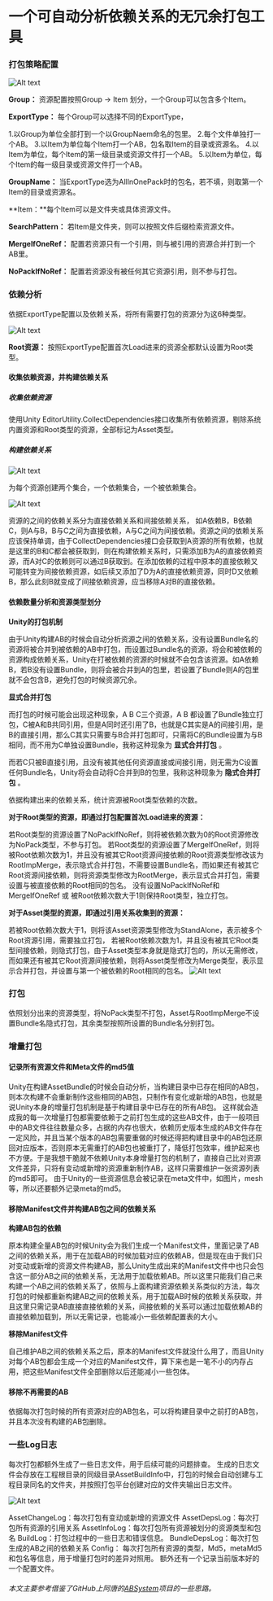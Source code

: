 # 一个可自动分析依赖关系的无冗余打包工具
### 打包策略配置

![Alt text](./1662189234853.png)

**Group：** 资源配置按照Group -> Item 划分，一个Group可以包含多个Item。

**ExportType：** 每个Group可以选择不同的ExportType，

1.以Group为单位全部打到一个以GroupNaem命名的包里。
2.每个文件单独打一个AB。
3.以Item为单位每个Item打一个AB，包名取Item的目录或资源名。
4.以Item为单位，每个Item的第一级目录或资源文件打一个AB。
5.以Item为单位，每个Item的每一级目录或资源文件打一个AB。

**GroupName：** 当ExportType选为AllInOnePack时的包名，若不填，则取第一个Item的目录或资源名。

**Item：**每个Item可以是文件夹或具体资源文件。

**SearchPattern：** 若Item是文件夹，则可以按照文件后缀检索资源文件。

**MergeIfOneRef：** 配置若资源只有一个引用，则与被引用的资源合并打到一个AB里。

**NoPackIfNoRef：** 配置若资源没有被任何其它资源引用，则不参与打包。

### 依赖分析
依据ExportType配置以及依赖关系，将所有需要打包的资源分为这6种类型。

![Alt text](./1662191077989.png)

**Root资源：** 按照ExportType配置首次Load进来的资源全都默认设置为Root类型。
#### 收集依赖资源，并构建依赖关系
##### 收集依赖资源
使用Unity  EditorUtility.CollectDependencies接口收集所有依赖资源，剔除系统内置资源和Root类型的资源，全部标记为Asset类型。
##### 构建依赖关系

![Alt text](./1662193575339.png)

为每个资源创建两个集合，一个依赖集合，一个被依赖集合。

![Alt text](./1662193174880.png)

资源的之间的依赖关系分为直接依赖关系和间接依赖关系，
如A依赖B，B依赖C，则A与B，B与C之间为直接依赖，A与C之间为间接依赖。资源之间的依赖关系应该保持单调，由于CollectDependencies接口会获取到A资源的所有依赖，也就是这里的B和C都会被获取到，则在构建依赖关系时，只需添加B为A的直接依赖资源，而A对C的依赖则可以通过B获取到。在添加依赖的过程中原本的直接依赖又可能转变为间接依赖资源，如后续又添加了D为A的直接依赖资源，同时D又依赖B，那么此刻B就变成了间接依赖资源，应当移除A对B的直接依赖。

#### 依赖数量分析和资源类型划分
**Unity的打包机制**

由于Unity构建AB的时候会自动分析资源之间的依赖关系，没有设置Bundle名的资源将被合并到被依赖的AB中打包，而设置过Bundle名的资源，将会和被依赖的资源构成依赖关系，Unity在打被依赖的资源的时候就不会包含该资源。如A依赖B，若B没有设置Bundle，则将会被合并到A的包里，若设置了Bundle则A的包里就不会包含B，避免打包的时候资源冗余。

**显式合并打包**

而打包的时候可能会出现这种现象，A B C三个资源，A B 都设置了Bundle独立打包，C被A和B共同引用，但是A同时还引用了B，也就是C其实是A的间接引用，是B的直接引用，那么C其实只需要与B合并打包即可，只需将C的Bundle设置为与B相同，而不用为C单独设置Bundle，我称这种现象为 **显式合并打包** 。

而若C只被B直接引用，且没有被其他任何资源直接或间接引用，则无需为C设置任何Bundle名，Unity将会自动将C合并到B的包里，我称这种现象为 **隐式合并打包** 。

依据构建出来的依赖关系，统计资源被Root类型依赖的次数。

**对于Root类型的资源，即通过打包配置首次Load进来的资源：**

若Root类型的资源设置了NoPackIfNoRef，则将被依赖次数为0的Root资源修改为NoPack类型，不参与打包。
若Root类型的资源设置了MergeIfOneRef，则将被Root依赖次数为1，并且没有被其它Root资源间接依赖的Root资源类型修改该为RootImpMerge，表示隐式合并打包，不需要设置Bundle名，而如果还有被其它Root资源间接依赖，则将资源类型修改为RootMerge，表示显式合并打包，需要设置与被直接依赖的Root相同的包名。
没有设置NoPackIfNoRef和MergeIfOneRef 或 被Root依赖次数大于1则保持Root类型，独立打包。

**对于Asset类型的资源，即通过引用关系收集到的资源：**

若被Root依赖次数大于1，则将该Asset资源类型修改为StandAlone，表示被多个Root资源引用，需要独立打包，
若被Root依赖次数为1，并且没有被其它Root类型间接依赖，则隐式打包，由于Asset类型本身就是隐式打包的，所以无需修改，而如果还有被其它Root资源间接依赖，则将Asset类型修改为Merge类型，表示显示合并打包，并设置与第一个被依赖的Root相同的包名。
![Alt text](./1662197836885.png)

### 打包
依照划分出来的资源类型，将NoPack类型不打包，Asset与RootImpMerge不设置Bundle名隐式打包，其余类型按照所设置的Bundle名分别打包。

### 增量打包
#### 记录所有资源文件和Meta文件的md5值
Unity在构建AssetBundle的时候会自动分析，当构建目录中已存在相同的AB包，则本次构建不会重新制作这些相同的AB包，只制作有变化或新增的AB包，也就是说Unity本身的增量打包机制是基于构建目录中已存在的所有AB包。
这样就会造成我的每一次增量打包都需要依赖于之前打包生成的这些AB文件，由于一般项目中的AB文件往往数量众多，占据的内存也很大，依赖历史版本生成的AB文件存在一定风险，并且当某个版本的AB包需要重做的时候还得把构建目录中的AB包还原回对应版本，否则原本无需重打的AB包也被重打了，降低打包效率，维护起来也不方便。于是我想干脆就不依赖Unity本身增量打包的机制了，直接自己比对资源文件差异，只将有变动或新增的资源重新制作AB，这样只需要维护一张资源列表的md5即可。
由于Unity的一些资源信息会被记录在meta文件中，如图片，mesh等，所以还要额外记录meta的md5。

#### 移除Manifest文件并构建AB包之间的依赖关系
**构建AB包的依赖**

原本构建全量AB包的时候Unity会为我们生成一个Manifest文件，里面记录了AB之间的依赖关系，用于在加载AB的时候加载对应的依赖AB，但是现在由于我们只对变动或新增的资源文件构建AB，那么Unity生成出来的Manifest文件中也只会包含这一部分AB之间的依赖关系，无法用于加载依赖AB。所以这里只能我们自己来构建一个AB之间的依赖关系了，依照与上面构建资源依赖关系类似的方法，每次打包的时候都重新构建AB之间的依赖关系，用于加载AB时候的依赖关系获取，并且这里只需记录AB直接直接依赖的关系，间接依赖的关系可以通过加载依赖AB的直接依赖加载到，所以无需记录，也能减小一些依赖配置表的大小。

**移除Manifest文件**

自己维护AB之间的依赖关系之后，原本的Manifest文件就没什么用了，而且Unity对每个AB包都会生成一个对应的Manifest文件，算下来也是一笔不小的内存占用，把这些Manifest文件全部删除以后还能减小一些包体。

#### 移除不再需要的AB
依据每次打包时候的所有资源对应的AB包名，可以将构建目录中之前打的AB包，并且本次没有构建的AB包删除。

### 一些Log日志
每次打包都额外生成了一些日志文件，用于后续可能的问题排查。
生成的日志文件会存放在工程根目录的同级目录AssetBuildInfo中，打包的时候会自动创建与工程目录同名的文件夹，并按照打包平台创建对应的文件夹输出日志文件。

![Alt text](./1662199908388.png)

AssetChangeLog：每次打包有变动或新增的资源文件
AssetDepsLog：每次打包所有资源的引用关系
AssetInfoLog：每次打包所有资源被划分的资源类型和包名
BuildLog：打包过程中的一些日志和错误信息。
BundleDepsLog：每次打包生成的AB之间的依赖关系
Config：
每次打包所有资源的类型，Md5，metaMd5和包名等信息，用于增量打包时的差异对照用。
额外还有一个记录当前版本好的一个配置文件。

###### 本文主要参考借鉴了GitHub上阿唐的[ABSystem](https://github.com/tangzx/ABSystem)项目的一些思路。